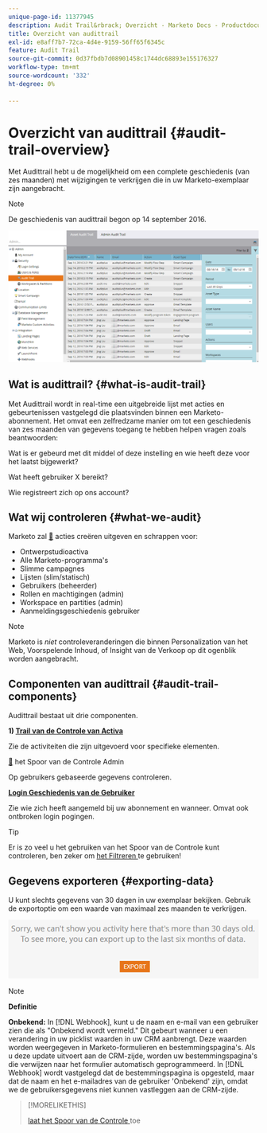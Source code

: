 ```yaml
---
unique-page-id: 11377945
description: Audit Trail&rbrack; Overzicht - Marketo Docs - Productdocumentatie
title: Overzicht van audittrail
exl-id: e8aff7b7-72ca-4d4e-9159-56ff65f6345c
feature: Audit Trail
source-git-commit: 0d37fbdb7d08901458c1744dc68893e155176327
workflow-type: tm+mt
source-wordcount: '332'
ht-degree: 0%

---
```


# Overzicht van audittrail {#audit-trail-overview}

Met Audittrail hebt u de mogelijkheid om een complete geschiedenis (van zes maanden) met wijzigingen te verkrijgen die in uw Marketo-exemplaar zijn aangebracht.

>[!NOTE]
>
>De geschiedenis van audittrail begon op 14 september 2016.

![](assets/audit-trail-overview-1.png)

## Wat is audittrail? {#what-is-audit-trail}

Met Audittrail wordt in real-time een uitgebreide lijst met acties en gebeurtenissen vastgelegd die plaatsvinden binnen een Marketo-abonnement. Het omvat een zelfredzame manier om tot een geschiedenis van zes maanden van gegevens toegang te hebben helpen vragen zoals beantwoorden:

Wat is er gebeurd met dit middel of deze instelling en wie heeft deze voor het laatst bijgewerkt?

Wat heeft gebruiker X bereikt?

Wie registreert zich op ons account?

## Wat wij controleren {#what-we-audit}

Marketo zal [&#128279;](/help/marketo/product-docs/administration/audit-trail/change-details-in-audit-trail.md) acties creëren uitgeven en schrappen voor:

* Ontwerpstudioactiva
* Alle Marketo-programma&#39;s
* Slimme campagnes
* Lijsten (slim/statisch)
* Gebruikers (beheerder)
* Rollen en machtigingen (admin)
* Workspace en partities (admin)
* Aanmeldingsgeschiedenis gebruiker

>[!NOTE]
>
>Marketo is _niet_ controleveranderingen die binnen Personalization van het Web, Voorspelende Inhoud, of Insight van de Verkoop op dit ogenblik worden aangebracht.

## Componenten van audittrail {#audit-trail-components}

Audittrail bestaat uit drie componenten.

**1) [ Trail van de Controle van Activa](/help/marketo/product-docs/administration/audit-trail/change-details-in-audit-trail.md#asset-audit-trail)**

Zie de activiteiten die zijn uitgevoerd voor specifieke elementen.

**[&#128279;](/help/marketo/product-docs/administration/audit-trail/change-details-in-audit-trail.md#admin-audit-trail)** het Spoor van de Controle Admin 

Op gebruikers gebaseerde gegevens controleren.

**[ Login Geschiedenis van de Gebruiker](/help/marketo/product-docs/administration/audit-trail/user-login-history.md)**

Zie wie zich heeft aangemeld bij uw abonnement en wanneer. Omvat ook ontbroken login pogingen.

>[!TIP]
>
>Er is zo veel u het gebruiken van het Spoor van de Controle kunt controleren, ben zeker om [ het Filtreren ](/help/marketo/product-docs/administration/audit-trail/filtering-in-audit-trail.md) te gebruiken!

## Gegevens exporteren {#exporting-data}

U kunt slechts gegevens van 30 dagen in uw exemplaar bekijken. Gebruik de exportoptie om een waarde van maximaal zes maanden te verkrijgen.

![](assets/two.png)

>[!NOTE]
>
>**Definitie**
>
>**Onbekend:** In [!DNL Webhook], kunt u de naam en e-mail van een gebruiker zien die als &quot;Onbekend wordt vermeld.&quot; Dit gebeurt wanneer u een verandering in uw picklist waarden in uw CRM aanbrengt. Deze waarden worden weergegeven in Marketo-formulieren en bestemmingspagina&#39;s. Als u deze update uitvoert aan de CRM-zijde, worden uw bestemmingspagina&#39;s die verwijzen naar het formulier automatisch geprogrammeerd. In [!DNL Webhook] wordt vastgelegd dat de bestemmingspagina is opgesteld, maar dat de naam en het e-mailadres van de gebruiker &#39;Onbekend&#39; zijn, omdat we de gebruikersgegevens niet kunnen vastleggen aan de CRM-zijde.

>[!MORELIKETHIS]
>
>[ laat het Spoor van de Controle ](/help/marketo/product-docs/administration/audit-trail/enable-audit-trail.md) toe
